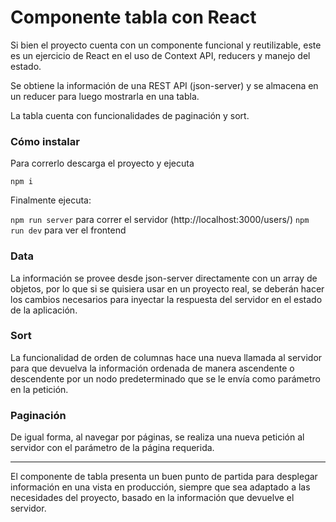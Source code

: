 # Componente tabla con React

Si bien el proyecto cuenta con un componente funcional y reutilizable, este es un ejercicio de React en el uso de Context API, reducers y manejo del estado.

Se obtiene la información de una REST API (json-server) y se almacena en un reducer para luego mostrarla en una tabla.

La tabla cuenta con funcionalidades de paginación y sort.


### Cómo instalar
Para correrlo descarga el proyecto y ejecuta

`npm i`

Finalmente ejecuta:

`npm run server` para correr el servidor (http://localhost:3000/users/)
`npm run dev` para ver el frontend



### Data
La información se provee desde json-server directamente con un array de objetos, por lo que si se quisiera usar en un proyecto real, se deberán hacer los cambios necesarios para inyectar la respuesta del servidor en el estado de la aplicación.


### Sort
La funcionalidad de orden de columnas hace una nueva llamada al servidor para que devuelva la información ordenada de manera ascendente o descendente por un nodo predeterminado que se le envía como parámetro en la petición.


### Paginación
De igual forma, al navegar por páginas, se realiza una nueva petición al servidor con el parámetro de la página requerida.

---

El componente de tabla presenta un buen punto de partida para desplegar información en una vista en producción, siempre que sea adaptado a las necesidades del proyecto, basado en la información que devuelve el servidor.